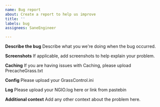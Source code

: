 ```yaml
---
name: Bug report
about: Create a report to help us improve
title: ''
labels: bug
assignees: SaneEngineer

---
```


**Describe the bug**
Describe what you we're doing when the bug occurred. 

**Screenshots**
If applicable, add screenshots to help explain your problem.

**Caching**
If you are having issues with Caching, please upload PrecacheGrass.txt

**Config**
Please upload your GrassControl.ini

**Log**
Please upload your NGIO.log here or link from pastebin

**Additional context**
Add any other context about the problem here.
